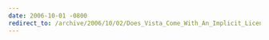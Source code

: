```yaml
---
date: 2006-10-01 -0800
redirect_to: /archive/2006/10/02/Does_Vista_Come_With_An_Implicit_License_To_WinXP.aspx/
---
```

